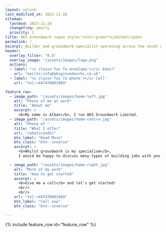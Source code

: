 ```yaml
---
layout: splash
last_modified_at: 2023-11-28
sitemap:
  lastmod: 2023-11-28
  changefreq: yearly
  priority: 1
title: AKS Groundwork <span style="color:green">Limited</span>
permalink: /
excerpt: Builder and groundwork specialist operating across the south east of the UK
header:
  overlay_filter: "0.5"
  overlay_image: "/assets/images/logo.png"
  actions:
  - label: "<i class='fas fa-envelope'></i> Email"
    url: "mailto:info@aksgroundworks.co.uk"
  - label: "<i class='fas fa-phone'></i> Call"
    url: "tel:+447478081969"

feature_row:
  - image_path: "/assets/images/home-left.jpg"
    alt: "Photo of me at work"
    title: "About me"
    excerpt: >
      <b>My name is Alban</b>, I run AKS Groundwork Limited. 
  - image_path: "/assets/images/home-centre.jpg"
    alt: "Photo of "
    title: "What I offer"
    url: "/whaticando/"
    btn_label: "Read More"
    btn_class: "btn--inverse"
    excerpt: >
      <b>Whilst groundwork is my specialism</b>,     
      I would be happy to discuss many types of building jobs with you.

  - image_path: "/assets/images/home-right.jpg"
    alt: "More of my work"
    title: "How to get started"
    excerpt: >
      <b>Give me a call</b> and let's get started!
      <br/>
      <br/>
    url: "tel:+447478081969"
    btn_label: "Call now"
    btn_class: "btn--inverse"

---
```



{% include feature_row id="feature_row" %}